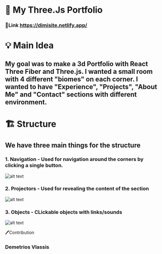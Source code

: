 # 💫 My Three.Js Portfolio

### 🔗Link https://dimisite.netlify.app/

# 💡 Main Idea
<h2> My goal was to make a 3d Portfolio with React Three Fiber and Three.js. I wanted a small room with 4 different "biomes" on each corner. 
I wanted to have "Experience", "Projects", "About Me" and "Contact" sections with different environment. </h2>

# 🏗️ Structure
<h2> We have three main things for the structure </h2>

### 1. Navigation - Used for navigation around the corners by clicking a single button.

![alt text](http://url/to/img.png)

### 2. Projectors - Used for revealing the content of the section

![alt text](http://url/to/img.png)

### 3. Objects - CLickable objects with links/sounds

![alt text](http://url/to/img.png)

🖊️Contribution
### Demetrios Vlassis
